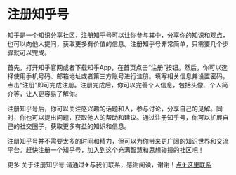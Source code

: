 # 注册知乎号

知乎是一个知识分享社区，注册知乎号可以让你参与其中，分享你的知识和观点，也可以向他人提问，获取更多有价值的信息。注册知乎号非常简单，只需要几个步骤就可以完成。

首先，打开知乎官网或者下载知乎App，在首页点击“注册”按钮。然后，你可以选择使用手机号码、邮箱地址或者第三方账号进行注册。填写相关信息并设置密码，点击“注册”即可完成注册。注册完成后，你可以完善个人信息，包括头像、个人简介等，让人更容易了解你。

注册知乎号后，你可以关注感兴趣的话题和人，参与讨论，分享自己的见解。同时，你也可以提出问题，获取他人的帮助和建议。通过注册知乎号，你可以扩展自己的社交圈子，获取更多有益的知识和信息。

注册知乎号并不需要太多的时间和精力，但可以为你带来更广阔的知识世界和交流平台。赶快注册一个知乎号，加入到这个充满智慧和思想碰撞的社区吧！

更多 关于注册知乎号 请通过✈与我们联系，感谢阅读，谢谢！[点✈这里联系](https://lm.k02.cc)